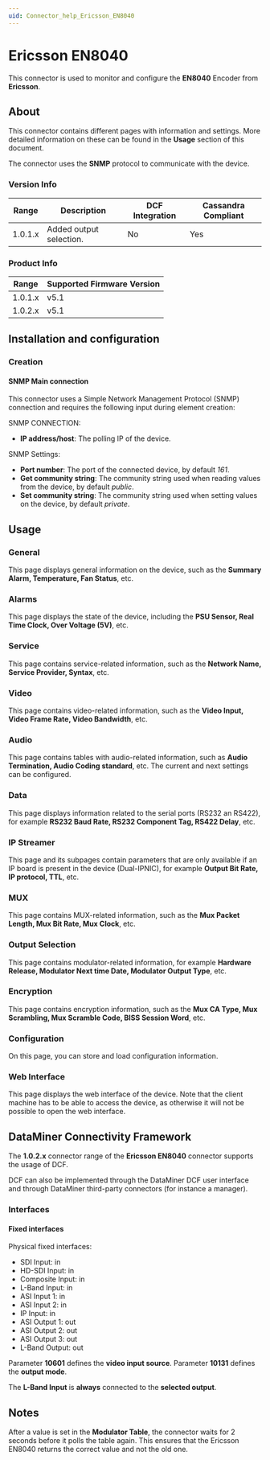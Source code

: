 ```yaml
---
uid: Connector_help_Ericsson_EN8040
---
```


# Ericsson EN8040

This connector is used to monitor and configure the **EN8040** Encoder from **Ericsson**.

## About

This connector contains different pages with information and settings. More detailed information on these can be found in the **Usage** section of this document.

The connector uses the **SNMP** protocol to communicate with the device.

### Version Info

| Range   | Description             | DCF Integration | Cassandra Compliant |
|---------|-------------------------|-----------------|---------------------|
| 1.0.1.x | Added output selection. | No              | Yes                 |

### Product Info

| Range | Supported Firmware Version |
|------------------|-----------------------------|
| 1.0.1.x          | v5.1                        |
| 1.0.2.x          | v5.1                        |

## Installation and configuration

### Creation

#### SNMP Main connection

This connector uses a Simple Network Management Protocol (SNMP) connection and requires the following input during element creation:

SNMP CONNECTION:

- **IP address/host**: The polling IP of the device.

SNMP Settings:

- **Port number**: The port of the connected device, by default *161*.
- **Get community string**: The community string used when reading values from the device, by default *public*.
- **Set community string**: The community string used when setting values on the device, by default *private*.

## Usage

### General

This page displays general information on the device, such as the **Summary Alarm, Temperature, Fan Status**, etc.

### Alarms

This page displays the state of the device, including the **PSU Sensor, Real Time Clock, Over Voltage (5V)**, etc.

### Service

This page contains service-related information, such as the **Network Name, Service Provider, Syntax**, etc.

### Video

This page contains video-related information, such as the **Video Input, Video Frame Rate, Video Bandwidth**, etc.

### Audio

This page contains tables with audio-related information, such as **Audio Termination, Audio Coding standard**, etc. The current and next settings can be configured.

### Data

This page displays information related to the serial ports (RS232 an RS422), for example **RS232 Baud Rate, RS232 Component Tag, RS422 Delay**, etc.

### IP Streamer

This page and its subpages contain parameters that are only available if an IP board is present in the device (Dual-IPNIC), for example **Output Bit Rate, IP protocol, TTL**, etc.

### MUX

This page contains MUX-related information, such as the **Mux Packet Length, Mux Bit Rate, Mux Clock**, etc.

### Output Selection

This page contains modulator-related information, for example **Hardware Release, Modulator Next time Date, Modulator Output Type**, etc.

### Encryption

This page contains encryption information, such as the **Mux CA Type, Mux Scrambling, Mux Scramble Code, BISS Session Word**, etc.

### Configuration

On this page, you can store and load configuration information.

### Web Interface

This page displays the web interface of the device. Note that the client machine has to be able to access the device, as otherwise it will not be possible to open the web interface.

## DataMiner Connectivity Framework

The **1.0.2.x** connector range of the **Ericsson EN8040** connector supports the usage of DCF.

DCF can also be implemented through the DataMiner DCF user interface and through DataMiner third-party connectors (for instance a manager).

### Interfaces

#### Fixed interfaces

Physical fixed interfaces:

- SDI Input: in
- HD-SDI Input: in
- Composite Input: in
- L-Band Input: in
- ASI Input 1: in
- ASI Input 2: in
- IP Input: in
- ASI Output 1: out
- ASI Output 2: out
- ASI Output 3: out
- L-Band Output: out

Parameter **10601** defines the **video input source**. Parameter **10131** defines the **output mode**.

The **L-Band Input** is **always** connected to the **selected output**.

## Notes

After a value is set in the **Modulator Table**, the connector waits for 2 seconds before it polls the table again. This ensures that the Ericsson EN8040 returns the correct value and not the old one.
